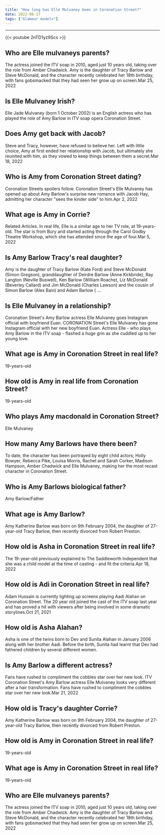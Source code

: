 ```yaml
---
title: "How long has Elle Mulvaney been in Coronation Street?"
date: 2022-06-17
tags: ["Glamour models"]
---
```


---
{{< youtube 2nTD1yz9Scs >}}
## Who are Elle mulvaneys parents?
The actress joined the ITV soap in 2010, aged just 10 years old, taking over the role from Amber Chadwick. Amy is the daughter of Tracy Barlow and Steve McDonald, and the character recently celebrated her 18th birthday, with fans gobsmacked that they had seen her grow up on screen.Mar 25, 2022

## Is Elle Mulvaney Irish?
Elle Jade Mulvaney (born 1 October 2002) is an English actress who has played the role of Amy Barlow in ITV soap opera Coronation Street.

## Does Amy get back with Jacob?
Steve and Tracy, however, have refused to believe her. Left with little choice, Amy at first ended her relationship with Jacob, but ultimately she reunited with him, as they vowed to keep things between them a secret.Mar 18, 2022

## Who is Amy from Coronation Street dating?
Coronation Streets spoilers follow. Coronation Street's Elle Mulvaney has opened up about Amy Barlow's surprise new romance with Jacob Hay, admitting her character "sees the kinder side" to him.Apr 2, 2022

## What age is Amy in Corrie?
Related Articles. In real life, Elle is a similar age to her TV role, at 19-years-old. The star is from Bury and started acting through the Carol Godby Theatre Workshop, which she has attended since the age of four.Mar 5, 2022

## Is Amy Barlow Tracy's real daughter?
Amy is the daughter of Tracy Barlow (Kate Ford) and Steve McDonald (Simon Gregson), granddaughter of Deirdre Barlow (Anne Kirkbride), Ray Langton (Neville Buswell), Ken Barlow (William Roache), Liz McDonald (Beverley Callard) and Jim McDonald (Charles Lawson) and the cousin of Simon Barlow (Alex Bain) and Adam Barlow ( ...

## Is Elle Mulvaney in a relationship?
Coronation Street's Amy Barlow actress Elle Mulvaney goes Instagram official with boyfriend Euan. CORONATION Street's Elle Mulvaney has gone Instagram official with her new boyfriend Euan. Actress Elle - who plays Amy Barlow in the ITV soap - flashed a huge grin as she cuddled up to her young love.

## What age is Amy in Coronation Street in real life?
19-years-old

## How old is Amy in real life from Coronation Street?
19-years-old

## Who plays Amy macdonald in Coronation Street?
Elle Mulvaney

## How many Amy Barlows have there been?
To date, the character has been portrayed by eight child actors; Holly Bowyer, Rebecca Pike, Louisa Morris, Rachel and Sarah Corker, Madison Hampson, Amber Chadwick and Elle Mulvaney, making her the most recast character in Coronation Street.

## Who is Amy Barlows biological father?
Amy Barlow/Father

## What age is Amy Barlow?
Amy Katherine Barlow was born on 9th February 2004, the daughter of 27-year-old Tracy Barlow, then recently divorced from Robert Preston.

## How old is Asha in Coronation Street in real life?
The 19-year-old previously explained to The Saddleworth Independent that she was a child model at the time of casting - and fit the criteria.Apr 18, 2022

## How old is Adi in Coronation Street in real life?
Adam Hussain is currently lighting up screens playing Aadi Alahan on Coronation Street. The 20 year old joined the cast of the ITV soap last year and has proved a hit with viewers after being involved in some dramatic storylines.Oct 21, 2021

## How old is Asha Alahan?
Asha is one of the twins born to Dev and Sunita Alahan in January 2006 along with her brother Aadi. Before the birth, Sunita had learnt that Dev had fathered children by several different women.

## Is Amy Barlow a different actress?
Fans have rushed to compliment the cobbles star over her new look. ITV Coronation Street's Amy Barlow actress Elle Mulvaney looks very different after a hair transformation. Fans have rushed to compliment the cobbles star over her new look.Mar 21, 2022

## How old is Tracy's daughter Corrie?
Amy Katherine Barlow was born on 9th February 2004, the daughter of 27-year-old Tracy Barlow, then recently divorced from Robert Preston.

## How old is Amy in Coronation Street in real life?
19-years-old

## What age is Amy in Coronation Street in real life?
19-years-old

## Who are Elle mulvaneys parents?
The actress joined the ITV soap in 2010, aged just 10 years old, taking over the role from Amber Chadwick. Amy is the daughter of Tracy Barlow and Steve McDonald, and the character recently celebrated her 18th birthday, with fans gobsmacked that they had seen her grow up on screen.Mar 25, 2022

